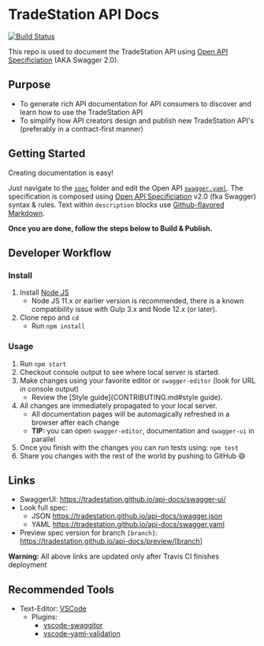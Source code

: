 TradeStation API Docs
=====================
[![Build Status](https://travis-ci.org/tradestation/api-docs.svg?branch=master)](https://travis-ci.org/tradestation/api-docs)

This repo is used to document the TradeStation API using [Open API Specificiation](https://www.openapis.org/) (AKA Swagger 2.0).

Purpose
-------

- To generate rich API documentation for API consumers to discover and
learn how to use the TradeStation API
- To simplify how API creators design and publish new TradeStation API's 
(preferably in a contract-first manner)

Getting Started
---------------

Creating documentation is easy! 

Just navigate to the [`spec`](spec/) folder and edit the Open API [`swagger.yaml`](spec/swagger.yaml).
The specification is composed using [Open API Specificiation](https://www.openapis.org/) v2.0 (fka Swagger) syntax & rules.
Text within `description` blocks use [Github-flavored Markdown](https://guides.github.com/features/mastering-markdown).

**Once you are done, follow the steps below to Build & Publish.**


Developer Workflow
------------------

### Install

1. Install [Node JS](https://nodejs.org/)
    + Node JS 11.x or earlier version is recommended, there is a known compatibility issue with Gulp 3.x and Node 12.x (or later).
2. Clone repo and `cd`
    + Run `npm install`

### Usage

1. Run `npm start`
2. Checkout console output to see where local server is started. 
3. Make changes using your favorite editor or `swagger-editor` (look for URL in console output)
    + Review the [Style guide](CONTRIBUTING.md#style guide). 
4. All changes are immediately propagated to your local server.  
    + All documentation pages will be automagically refreshed in a browser after each change
    + **TIP:** you can open `swagger-editor`, documentation and `swagger-ui` in parallel
5. Once you finish with the changes you can run tests using: `npm test`
6. Share you changes with the rest of the world by pushing to GitHub :smile:

Links
-----

- SwaggerUI: https://tradestation.github.io/api-docs/swagger-ui/
- Look full spec:
    + JSON https://tradestation.github.io/api-docs/swagger.json
    + YAML https://tradestation.github.io/api-docs/swagger.yaml
- Preview spec version for branch `[branch]`: https://tradestation.github.io/api-docs/preview/[branch]

**Warning:** All above links are updated only after Travis CI finishes deployment

Recommended Tools
-----------------

  - Text-Editor: [VSCode](https://code.visualstudio.com/)
      + Plugins:
        - [vscode-swaggitor](https://github.com/QN-Solutions/vscode-swaggitor)
        - [vscode-yaml-validation](https://github.com/djabraham/vscode-yaml-validation)    